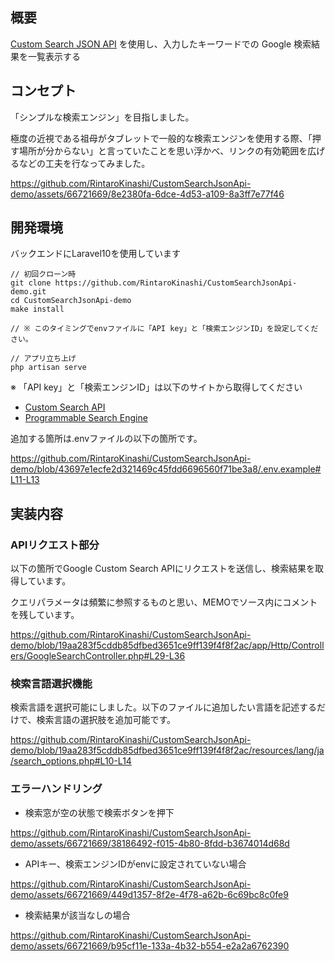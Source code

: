 ## 概要

[Custom Search JSON API](https://developers.google.com/custom-search/v1/overview?hl=ja) を使用し、入力したキーワードでの Google 検索結果を一覧表示する

## コンセプト

「シンプルな検索エンジン」を目指しました。

極度の近視である祖母がタブレットで一般的な検索エンジンを使用する際、「押す場所が分からない」と言っていたことを思い浮かべ、リンクの有効範囲を広げるなどの工夫を行なってみました。

https://github.com/RintaroKinashi/CustomSearchJsonApi-demo/assets/66721669/8e2380fa-6dce-4d53-a109-8a3ff7e77f46

## 開発環境
バックエンドにLaravel10を使用しています
```
// 初回クローン時
git clone https://github.com/RintaroKinashi/CustomSearchJsonApi-demo.git
cd CustomSearchJsonApi-demo
make install

// ※ このタイミングでenvファイルに「API key」と「検索エンジンID」を設定してください。

// アプリ立ち上げ
php artisan serve
```

※ 「API key」と「検索エンジンID」は以下のサイトから取得してください
- [Custom Search API](https://console.cloud.google.com/apis/api/customsearch.googleapis.com/metrics?project=vital-wavelet-395800)
- [Programmable Search Engine](https://programmablesearchengine.google.com/controlpanel/create/congrats?cx=f253bcf49d8e94161)

追加する箇所は.envファイルの以下の箇所です。

https://github.com/RintaroKinashi/CustomSearchJsonApi-demo/blob/43697e1ecfe2d321469c45fdd6696560f71be3a8/.env.example#L11-L13

## 実装内容

### APIリクエスト部分
以下の箇所でGoogle Custom Search APIにリクエストを送信し、検索結果を取得しています。

クエリパラメータは頻繁に参照するものと思い、MEMOでソース内にコメントを残しています。

https://github.com/RintaroKinashi/CustomSearchJsonApi-demo/blob/19aa283f5cddb85dfbed3651ce9ff139f4f8f2ac/app/Http/Controllers/GoogleSearchController.php#L29-L36

### 検索言語選択機能

検索言語を選択可能にしました。以下のファイルに追加したい言語を記述するだけで、検索言語の選択肢を追加可能です。

https://github.com/RintaroKinashi/CustomSearchJsonApi-demo/blob/19aa283f5cddb85dfbed3651ce9ff139f4f8f2ac/resources/lang/ja/search_options.php#L10-L14

### エラーハンドリング

- 検索窓が空の状態で検索ボタンを押下

https://github.com/RintaroKinashi/CustomSearchJsonApi-demo/assets/66721669/38186492-f015-4b80-8fdd-b3674014d68d

- APIキー、検索エンジンIDがenvに設定されていない場合

https://github.com/RintaroKinashi/CustomSearchJsonApi-demo/assets/66721669/449d1357-8f2e-4f78-a62b-6c69bc8c0fe9

- 検索結果が該当なしの場合

https://github.com/RintaroKinashi/CustomSearchJsonApi-demo/assets/66721669/b95cf11e-133a-4b32-b554-e2a2a6762390



